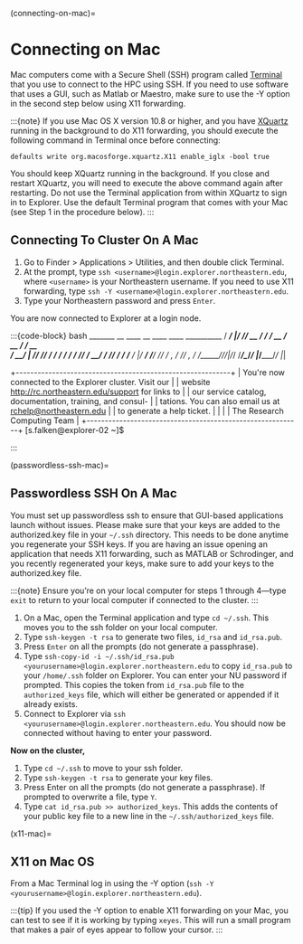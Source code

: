 (connecting-on-mac)=
# Connecting on Mac

Mac computers come with a Secure Shell (SSH) program called [Terminal] that you use to connect to the HPC using SSH. If you need to use software that uses a GUI, such as Matlab or Maestro, make sure to use the -Y option in the second step below using X11 forwarding.

:::{note}
If you use Mac OS X version 10.8 or higher, and you have [XQuartz] running in the background to do X11 forwarding, you should execute the following command in Terminal once before connecting:

`defaults write org.macosforge.xquartz.X11 enable_iglx -bool true`

You should keep XQuartz running in the background. If you close and restart XQuartz, you will need to execute the above command again after restarting. Do not use the Terminal application from within XQuartz to sign in to Explorer. Use the default Terminal program that comes with your Mac (see Step 1 in the procedure below).
:::

## Connecting To Cluster On A Mac

1. Go to Finder > Applications > Utilities, and then double click Terminal.
1. At the prompt, type `ssh <username>@login.explorer.northeastern.edu`, where `<username>` is your Northeastern username. If you need to use X11 forwarding, type `ssh -Y <username>@login.explorer.northeastern.edu`.
1. Type your Northeastern password and press `Enter`.

You are now connected to Explorer at a login node.

:::{code-block} bash
    _______  __ ____  __    ____  ____  __________
   / ____/ |/ // __ \/ /   / __ \/ __ \/ ____/ __ \
  / __/  |   // /_/ / /   / / / / /_/ / __/ / /_/ /
 / /___ /   |/ ____/ /___/ /_/ / _, _/ /___/ _, _/
/_____//_/|_/_/   /_____/\____/_/ |_/_____/_/ |_|

+-----------------------------------------------------------+
| You're now connected to the Explorer cluster. Visit our   |
| website http://rc.northeastern.edu/support for links to   |
| our service catalog, documentation, training, and consul- |
| tations. You can also email us at rchelp@northeastern.edu |
| to generate a help ticket.                                |
|                                                           |
| The Research Computing Team                               |
+-----------------------------------------------------------+
[s.falken@explorer-02 ~]$

:::

(passwordless-ssh-mac)=
## Passwordless SSH On A Mac
You must set up passwordless ssh to ensure that GUI-based applications launch without issues. Please make sure that your keys are added to the authorized.key file in your `~/.ssh` directory. This needs to be done anytime you regenerate your SSH keys. If you are having an issue opening an application that needs X11 forwarding, such as MATLAB or Schrodinger, and you recently regenerated your keys, make sure to add your keys to the authorized.key file.

:::{note}
Ensure you’re on your local computer for steps 1 through 4—type `exit` to return to your local computer if connected to the cluster.
:::

1. On a Mac, open the Terminal application and type `cd ~/.ssh`. This moves you to the ssh folder on your local computer.
1. Type `ssh-keygen -t rsa` to generate two files, `id_rsa` and `id_rsa.pub`.
1. Press `Enter` on all the prompts (do not generate a passphrase).
1. Type `ssh-copy-id -i ~/.ssh/id_rsa.pub <yourusername>@login.explorer.northeastern.edu` to copy `id_rsa.pub` to your `/home/.ssh` folder on Explorer. You can enter your NU password if prompted. This copies the token from `id_rsa.pub` file to the `authorized_keys` file, which will either be generated or appended if it already exists.
1. Connect to Explorer via `ssh <yourusername>@login.explorer.northeastern.edu`. You should now be connected without having to enter your password.

**Now on the cluster,**

1. Type `cd ~/.ssh` to move to your ssh folder.
1. Type `ssh-keygen -t rsa` to generate your key files.
1. Press Enter on all the prompts (do not generate a passphrase). If prompted to overwrite a file, type `Y`.
1. Type `cat id_rsa.pub >> authorized_keys`. This adds the contents of your public key file to a new line in the `~/.ssh/authorized_keys` file.

(x11-mac)=
## X11 on Mac OS
From a Mac Terminal log in using the -Y option (`ssh -Y <yourusername>@login.explorer.northeastern.edu`).

:::{tip}
If you used the -Y option to enable X11 forwarding on your Mac, you can test to see if it is working by typing `xeyes`. This will run a small program that makes a pair of eyes appear to follow your cursor.
:::

[Terminal]: https://support.apple.com/guide/terminal/welcome/mac
[XQuartz]: https://www.xquartz.org/
